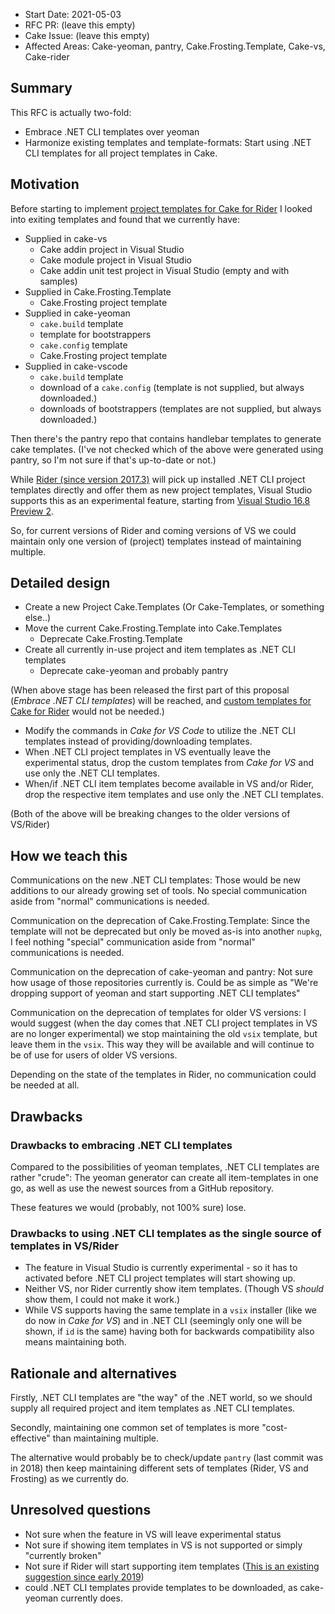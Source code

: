 - Start Date: 2021-05-03
- RFC PR: (leave this empty)
- Cake Issue: (leave this empty)
- Affected Areas: Cake-yeoman, pantry, Cake.Frosting.Template, Cake-vs, Cake-rider

## Summary
[summary]: #summary

This RFC is actually two-fold:
* Embrace .NET CLI templates over yeoman
* Harmonize existing templates and template-formats:
Start using .NET CLI templates for all project templates in Cake.

## Motivation
[motivation]: #motivation

Before starting to implement [project templates for Cake for Rider](https://github.com/cake-build/cake-rider/issues/63) I looked into exiting templates and found that we currently have:

* Supplied in cake-vs
  * Cake addin project in Visual Studio
  * Cake module project in Visual Studio
  * Cake addin unit test project in Visual Studio (empty and with samples)
* Supplied in Cake.Frosting.Template
  * Cake.Frosting project template
* Supplied in cake-yeoman
  * `cake.build` template
  * template for bootstrappers
  * `cake.config` template
  * Cake.Frosting project template
* Supplied in cake-vscode
  * `cake.build` template
  * download of a `cake.config` (template is not supplied, but always downloaded.)
  * downloads of bootstrappers (templates are not supplied, but always downloaded.)

Then there's the pantry repo that contains handlebar templates to generate cake templates.
(I've not checked which of the above were generated using pantry, so I'm not sure if that's up-to-date or not.)

While [Rider (since version 2017.3)](https://blog.jetbrains.com/dotnet/2017/12/21/project-templates-rider-2017-3/) will pick up installed .NET CLI project templates directly and
offer them as new project templates, Visual Studio supports this as
an experimental feature, starting from [Visual Studio 16.8 Preview 2](https://devblogs.microsoft.com/dotnet/net-cli-templates-in-visual-studio/). 

So, for current versions of Rider and coming versions of VS we could maintain only one version of (project) templates instead of maintaining multiple.

## Detailed design
[detailed-design]: #detailed-design

* Create a new Project Cake.Templates (Or Cake-Templates, or something else..)
* Move the current Cake.Frosting.Template into Cake.Templates
  * Deprecate Cake.Frosting.Template
* Create all currently in-use project and item templates as .NET CLI templates
  * Deprecate cake-yeoman and probably pantry

(When above stage has been released the first part of this proposal (*Embrace .NET CLI templates*) will be reached, and [custom templates for Cake for Rider](https://github.com/cake-build/cake-rider/issues/63) would not be needed.)

* Modify the commands in *Cake for VS Code* to utilize the .NET CLI templates instead of providing/downloading templates. 
* When .NET CLI project templates in VS eventually leave the experimental status, drop the custom templates from *Cake for VS* and use only the .NET CLI templates.
* When/if .NET CLI item templates become available in VS and/or Rider, drop the respective item templates and use only the .NET CLI templates.

(Both of the above will be breaking changes to the older versions of VS/Rider)

## How we teach this
[how-we-teach-this]: #how-we-teach-this

Communications on the new .NET CLI templates: Those would be new additions to our already growing set of tools. No special communication aside from "normal" communications is needed.

Communication on the deprecation of Cake.Frosting.Template: Since the template will not be deprecated but only be moved as-is into another `nupkg`, I feel nothing "special" communication aside from "normal" communications is needed.

Communication on the deprecation of cake-yeoman and pantry: Not sure how usage of those repositories currently is. Could be as simple as "We're dropping support of yeoman and start supporting .NET CLI templates"

Communication on the deprecation of templates for older VS versions: I would suggest (when the day comes that .NET CLI project templates in VS are no longer experimental) we stop maintaining the old `vsix` template, but leave them in the `vsix`. This way they will be available and will continue to be of use for users of older VS versions.

Depending on the state of the templates in Rider, no communication could be needed at all.

## Drawbacks
[drawbacks]: #drawbacks

### Drawbacks to embracing .NET CLI templates

Compared to the possibilities of yeoman templates, .NET CLI templates are rather "crude": The yeoman generator can create all item-templates in one go, as well as use the newest sources from a GitHub repository.

These features we would (probably, not 100% sure) lose.

### Drawbacks to using .NET CLI templates as the single source of templates in VS/Rider

* The feature in Visual Studio is currently experimental - so it has to activated before .NET CLI project templates will start showing up.
* Neither VS, nor Rider currently show item templates. (Though VS *should* show them, I could not make it work.)
* While VS supports having the same template in a `vsix` installer (like we do now in *Cake for VS*) and in .NET CLI (seemingly only one will be shown, if `id` is the same) having both for backwards compatibility also means maintaining both.

## Rationale and alternatives
[rationale-and-alternatives]: #rationale-and-alternatives

Firstly, .NET CLI templates are "the way" of the .NET world, so we should supply all required project and item templates as .NET CLI templates.

Secondly, maintaining one common set of templates is more "cost-effective" than maintaining multiple.

The alternative would probably be to check/update `pantry` (last commit was in 2018) then keep maintaining different sets of templates (Rider, VS and Frosting) as we currently do.

## Unresolved questions
[unresolved-questions]: #unresolved-questions

* Not sure when the feature in VS will leave experimental status
* Not sure if showing item templates in VS is not supported or simply "currently broken"
* Not sure if Rider will start supporting item templates ([This is an existing suggestion since early 2019](https://youtrack.jetbrains.com/issue/RIDER-24197))
* could .NET CLI templates provide templates to be downloaded, as cake-yeoman currently does.